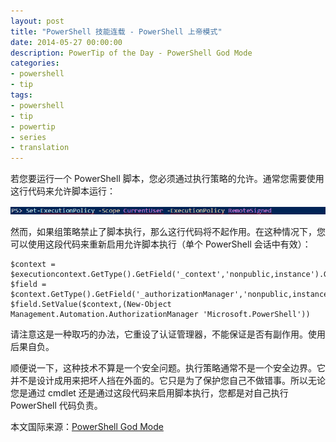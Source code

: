 ```yaml
---
layout: post
title: "PowerShell 技能连载 - PowerShell 上帝模式"
date: 2014-05-27 00:00:00
description: PowerTip of the Day - PowerShell God Mode
categories:
- powershell
- tip
tags:
- powershell
- tip
- powertip
- series
- translation
---
```

若您要运行一个 PowerShell 脚本，您必须通过执行策略的允许。通常您需要使用这行代码来允许脚本运行：

![](/img/2014-05-27-powershell-god-mode-001.png)

然而，如果组策略禁止了脚本执行，那么这行代码将不起作用。在这种情况下，您可以使用这段代码来重新启用允许脚本执行（单个 PowerShell 会话中有效）：

    $context = $executioncontext.GetType().GetField('_context','nonpublic,instance').GetValue($executioncontext)
    $field = $context.GetType().GetField('_authorizationManager','nonpublic,instance')
    $field.SetValue($context,(New-Object Management.Automation.AuthorizationManager 'Microsoft.PowerShell'))

请注意这是一种取巧的办法，它重设了认证管理器，不能保证是否有副作用。使用后果自负。

顺便说一下，这种技术不算是一个安全问题。执行策略通常不是一个安全边界。它并不是设计成用来把坏人挡在外面的。它只是为了保护您自己不做错事。所以无论您是通过 cmdlet 还是通过这段代码来启用脚本执行，您都是对自己执行 PowerShell 代码负责。

<!--more-->
本文国际来源：[PowerShell God Mode](http://community.idera.com/powershell/powertips/b/tips/posts/powershell-god-mode)
